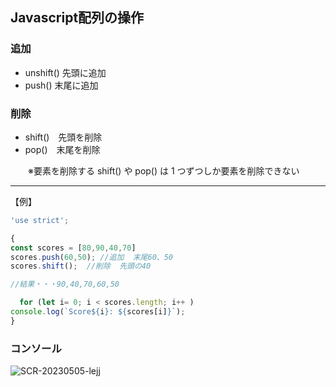 ##  Javascript配列の操作

###  追加


- unshift() 先頭に追加
- push() 末尾に追加


###  削除

- shift()　先頭を削除
- pop()　末尾を削除


　　※要素を削除する shift() や pop() は 1 つずつしか要素を削除できない
  
  
  
  
-----------

【例】

```javascript
'use strict';

{
const scores = [80,90,40,70]
scores.push(60,50); //追加  末尾60、50
scores.shift();  //削除  先頭の40

//結果・・・90,40,70,60,50

  for (let i= 0; i < scores.length; i++ )
console.log(`Score${i}: ${scores[i]}`);
}
```



###  コンソール
![SCR-20230505-lejj](https://user-images.githubusercontent.com/124450112/236371599-ed69b9dc-ca35-40dc-b0b7-be5b42d3d5f9.png)

